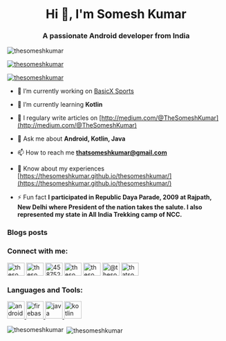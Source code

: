 <h1 align="center">Hi 👋, I'm Somesh Kumar</h1>
<h3 align="center">A passionate Android developer from India</h3>

<p align="left"> <img src="https://komarev.com/ghpvc/?username=thesomeshkumar&label=Profile%20views&color=0e75b6&style=flat" alt="thesomeshkumar" /> </p>

<p align="left"> <a href="https://github.com/ryo-ma/github-profile-trophy"><img src="https://github-profile-trophy.vercel.app/?username=thesomeshkumar" alt="thesomeshkumar" /></a> </p>

<p align="left"> <a href="https://twitter.com/thesomeshkumar" target="blank"><img src="https://img.shields.io/twitter/follow/thesomeshkumar?logo=twitter&style=for-the-badge" alt="thesomeshkumar" /></a> </p>

- 🔭 I’m currently working on [BasicX Sports](https://play.google.com/store/apps/details?id=com.basicx.sportsx&hl=en_GB)

- 🌱 I’m currently learning **Kotlin**

- 📝 I regulary write articles on [http://medium.com/@TheSomeshKumar](http://medium.com/@TheSomeshKumar)

- 💬 Ask me about **Android, Kotlin, Java**

- 📫 How to reach me **thatsomeshkumar@gmail.com**

- 📄 Know about my experiences [https://thesomeshkumar.github.io/thesomeshkumar/](https://thesomeshkumar.github.io/thesomeshkumar/)

- ⚡ Fun fact **I participated in Republic Daya Parade, 2009 at Rajpath, New Delhi where President of the nation takes the salute. I also represented my state in All India Trekking camp of NCC.**

### Blogs posts
<!-- BLOG-POST-LIST:START -->
<!-- BLOG-POST-LIST:END -->

<p align="left">
<h3 align="left">Connect with me:</h3>
<a href="https://twitter.com/thesomeshkumar" target="blank"><img align="center" src="https://cdn.jsdelivr.net/npm/simple-icons@3.0.1/icons/twitter.svg" alt="thesomeshkumar" height="30" width="40" /></a>
<a href="https://linkedin.com/in/thesomeshkumar" target="blank"><img align="center" src="https://cdn.jsdelivr.net/npm/simple-icons@3.0.1/icons/linkedin.svg" alt="thesomeshkumar" height="30" width="40" /></a>
<a href="https://stackoverflow.com/users/4587527" target="blank"><img align="center" src="https://cdn.jsdelivr.net/npm/simple-icons@3.0.1/icons/stackoverflow.svg" alt="4587527" height="30" width="40" /></a>
<a href="https://fb.com/thesomeshkumar" target="blank"><img align="center" src="https://cdn.jsdelivr.net/npm/simple-icons@3.0.1/icons/facebook.svg" alt="thesomeshkumar" height="30" width="40" /></a>
<a href="https://instagram.com/thesomeshkumar" target="blank"><img align="center" src="https://cdn.jsdelivr.net/npm/simple-icons@3.0.1/icons/instagram.svg" alt="thesomeshkumar" height="30" width="40" /></a>
<a href="https://medium.com/@thesomeshkumar" target="blank"><img align="center" src="https://cdn.jsdelivr.net/npm/simple-icons@3.0.1/icons/medium.svg" alt="@thesomeshkumar" height="30" width="40" /></a>
<a href="https://www.hackerrank.com/thatsomeshkumar" target="blank"><img align="center" src="https://cdn.jsdelivr.net/npm/simple-icons@3.0.1/icons/hackerrank.svg" alt="thatsomeshkumar" height="30" width="40" /></a>
</p>

<h3 align="left">Languages and Tools:</h3>
<p align="left"> <a href="https://developer.android.com" target="_blank"> <img src="https://devicons.github.io/devicon/devicon.git/icons/android/android-original-wordmark.svg" alt="android" width="40" height="40"/> </a> <a href="https://firebase.google.com/" target="_blank"> <img src="https://www.vectorlogo.zone/logos/firebase/firebase-icon.svg" alt="firebase" width="40" height="40"/> </a> <a href="https://www.java.com" target="_blank"> <img src="https://devicons.github.io/devicon/devicon.git/icons/java/java-original-wordmark.svg" alt="java" width="40" height="40"/> </a> <a href="https://kotlinlang.org" target="_blank"> <img src="https://www.vectorlogo.zone/logos/kotlinlang/kotlinlang-icon.svg" alt="kotlin" width="40" height="40"/> </a> </p>

<p><img align="left" src="https://github-readme-stats.vercel.app/api/top-langs/?username=thesomeshkumar&layout=compact" alt="thesomeshkumar" /></p>

<p>&nbsp;<img align="center" src="https://github-readme-stats.vercel.app/api?username=thesomeshkumar&show_icons=true" alt="thesomeshkumar" /></p>
